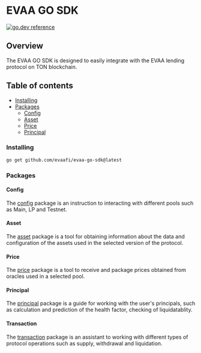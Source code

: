 # EVAA GO SDK

[![go.dev reference](https://img.shields.io/badge/go.dev-reference-007d9c?logo=go&logoColor=white&style=flat-square)](https://pkg.go.dev/github.com/evaafi/evaa-go-sdk)

## Overview

The EVAA GO SDK is designed to easily integrate with the EVAA lending protocol on TON blockchain.

## Table of contents

* [Installing](#installing)
* [Packages](#packages)
  * [Config](#config)
  * [Asset](#asset)
  * [Price](#price)
  * [Principal](#principal)

### Installing

```bash
go get github.com/evaafi/evaa-go-sdk@latest
```

### Packages

#### Config

The [config](/config) package is an instruction to interacting with different pools such as Main, LP and Testnet.

#### Asset

The [asset](/asset) package is a tool for obtaining information about the data and configuration of the assets used in the selected version of the protocol.

#### Price

The [price](/price) package is a tool to receive and package prices obtained from oracles used in a selected pool.

#### Principal

The [principal](/principal) package is a guide for working with the user's principals, such as calculation and prediction of the health factor, checking of liquidatablity.

#### Transaction

The [transaction](/transaction) package is an assistant to working with different types of protocol operations such as supply, withdrawal and liquidation.
